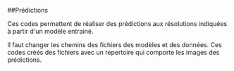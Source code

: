 ##Prédictions

Ces codes permettent de réaliser des prédictions aux résolutions indiquées à partir d'un modèle entrainé. 

Il faut changer les chemins des fichiers des modèles et des données. Ces codes créés des fichiers avec un repertoire qui comporte les images des prédictions.



